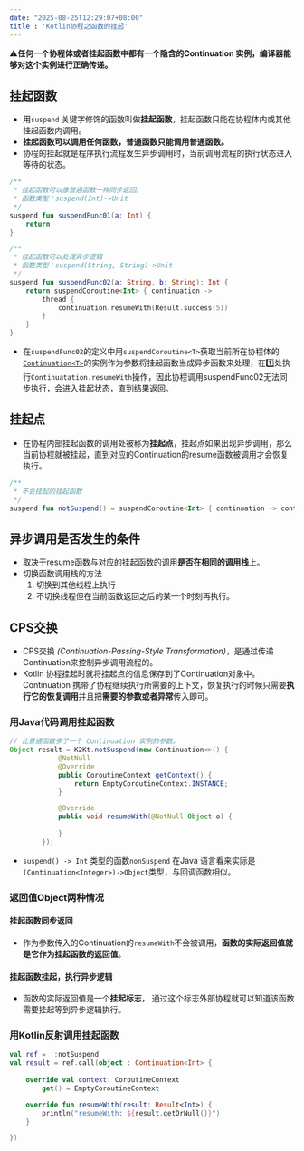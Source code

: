 ```yaml
---
date: "2025-08-25T12:29:07+08:00"
title : 'Kotlin协程之函数的挂起'
---
```


**⚠️任何一个协程体或者挂起函数中都有一个隐含的Continuation 实例，编译器能够对这个实例进行正确传递。**

## 挂起函数

* 用`suspend` 关键字修饰的函数叫做**挂起函数**，挂起函数只能在协程体内或其他挂起函数内调用。
* **挂起函数可以调用任何函数，普通函数只能调用普通函数。**
* 协程的挂起就是程序执行流程发生异步调用时，当前调用流程的执行状态进入等待的状态。

```kotlin
/**
 * 挂起函数可以像普通函数一样同步返回。
 * 函数类型：suspend(Int)->Unit
 */
suspend fun suspendFunc01(a: Int) {
    return
}

/**
 * 挂起函数可以处理异步逻辑
 * 函数类型：suspend(String, String)->Unit
 */
suspend fun suspendFunc02(a: String, b: String): Int {  
    return suspendCoroutine<Int> { continuation ->  
        thread {  
            continuation.resumeWith(Result.success(5))  
        }  
    }
}
```

* 在`suspendFunc02`的定义中用`suspendCoroutine<T>`获取当前所在协程体的[`Continuation<T>`](../create_coroutine#continuation本体)的实例作为参数将挂起函数当成异步函数来处理，在1️⃣处执行`Continuatation.resumeWith`操作，因此协程调用suspendFunc02无法同步执行，会进入挂起状态，直到结果返回。

## 挂起点

* 在协程内部挂起函数的调用处被称为**挂起点**，挂起点如果出现异步调用，那么当前协程就被挂起，直到对应的Continuation的resume函数被调用才会恢复执行。

```kotlin
/**
 * 不会挂起的挂起函数
 */
suspend fun notSuspend() = suspendCoroutine<Int> { continuation -> continuation.resume(100) }
```

## 异步调用是否发生的条件

* 取决于resume函数与对应的挂起函数的调用**是否在相同的调用栈**上。
* 切换函数调用栈的方法
  1. 切换到其他线程上执行
  2. 不切换线程但在当前函数返回之后的某一个时刻再执行。

## CPS交换

* CPS交换 *(Continuation-Passing-Style Transformation)*，是通过传递Continuation来控制异步调用流程的。
* Kotlin 协程挂起时就将挂起点的信息保存到了Continuation对象中。Continuation 携带了协程继续执行所需要的上下文，恢复执行的时候只需要**执行它的恢复调用**并且把**需要的参数或者异常**传入即可。

### 用Java代码调用挂起函数

```java
// 比普通函数多了一个 Continuation 实例的参数。
Object result = K2Kt.notSuspend(new Continuation<>() {
            @NotNull
            @Override
            public CoroutineContext getContext() {
                return EmptyCoroutineContext.INSTANCE;
            }

            @Override
            public void resumeWith(@NotNull Object o) {
                
            }
        });
```

* `suspend() -> Int`  类型的函数`nonSuspend` 在Java 语言看来实际是`(Continuation<Integer>)->Object`类型，与回调函数相似。

### 返回值Object两种情况

#### 挂起函数同步返回

* 作为参数传入的Continuation的`resumeWith`不会被调用，**函数的实际返回值就是它作为挂起函数的返回值**。

#### 挂起函数挂起，执行异步逻辑

* 函数的实际返回值是一个**挂起标志**， 通过这个标志外部协程就可以知道该函数需要挂起等到异步逻辑执行。

### 用Kotlin反射调用挂起函数

```kotlin
val ref = ::notSuspend
val result = ref.call(object : Continuation<Int> {
    
    override val context: CoroutineContext
        get() = EmptyCoroutineContext

    override fun resumeWith(result: Result<Int>) {
        println("resumeWith: ${result.getOrNull()}")
    }

})
```
